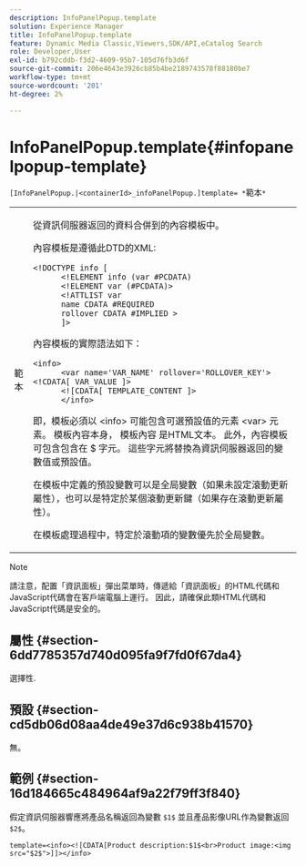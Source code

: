 ```yaml
---
description: InfoPanelPopup.template
solution: Experience Manager
title: InfoPanelPopup.template
feature: Dynamic Media Classic,Viewers,SDK/API,eCatalog Search
role: Developer,User
exl-id: b792cddb-f3d2-4609-95b7-105d76fb3d6f
source-git-commit: 206e4643e3926cb85b4be2189743578f88180be7
workflow-type: tm+mt
source-wordcount: '201'
ht-degree: 2%

---
```


# InfoPanelPopup.template{#infopanelpopup-template}

`[InfoPanelPopup.|<containerId>_infoPanelPopup.]template= *`範本`*`

<table id="table_A6B1B446A7AE4A4A8B552C07EC88E518"> 
 <tbody> 
  <tr> 
   <td> <p> <span class="codeph"><span class="varname"> 範本</span></span> </p> </td> 
   <td> <p>從資訊伺服器返回的資料合併到的內容模板中。 </p> <p>內容模板是遵循此DTD的XML: </p> <p> <code>&lt;!DOCTYPE&nbsp;info&nbsp;[
      &lt;!ELEMENT&nbsp;info&nbsp;(var&nbsp;#PCDATA)
      &lt;!ELEMENT&nbsp;var&nbsp;(#PCDATA)&gt;
      &lt;!ATTLIST&nbsp;var&nbsp;
      name&nbsp;CDATA&nbsp;#REQUIRED
      rollover&nbsp;CDATA&nbsp;#IMPLIED&nbsp;&gt;
      ]&gt;</code> </p> <p>內容模板的實際語法如下： </p> <p> <code>&lt;info&gt;
      &lt;var&nbsp;name='VAR_NAME'&nbsp;rollover='ROLLOVER_KEY'&gt;&lt;!CDATA[&nbsp;VAR_VALUE&nbsp;]&gt;
      &lt;![CDATA[&nbsp;TEMPLATE_CONTENT&nbsp;]&gt;
      &lt;/info&gt;</code> </p> <p>即，模板必須以 <span class="codeph"> &lt;info&gt;</span> 可能包含可選預設值的元素 <span class="codeph"> &lt;var&gt;</span> 元素。 模板內容本身， <span class="codeph"> 模板內容</span> 是HTML文本。 此外，內容模板可包含包含在 <span class="codeph"> $</span> 字元。 這些字元將替換為資訊伺服器返回的變數值或預設值。 </p> <p>在模板中定義的預設變數可以是全局變數（如果未設定滾動更新屬性），也可以是特定於某個滾動更新鍵（如果存在滾動更新屬性）。 </p> <p>在模板處理過程中，特定於滾動項的變數優先於全局變數。 </p> </td> 
  </tr> 
 </tbody> 
</table>

>[!NOTE]
>
>請注意，配置「資訊面板」彈出菜單時，傳遞給「資訊面板」的HTML代碼和JavaScript代碼會在客戶端電腦上運行。 因此，請確保此類HTML代碼和JavaScript代碼是安全的。

## 屬性 {#section-6dd7785357d740d095fa9f7fd0f67da4}

選擇性.

## 預設 {#section-cd5db06d08aa4de49e37d6c938b41570}

無。

## 範例 {#section-16d184665c484964af9a22f79ff3f840}

假定資訊伺服器響應將產品名稱返回為變數 `$1$` 並且產品影像URL作為變數返回 `$2$`。

`template=<info><![CDATA[Product description:$1$<br>Product image:<img src="$2$">]]></info>`
